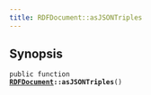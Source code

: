```yaml
---
title: RDFDocument::asJSONTriples
---
```


## Synopsis

<code>public function <b><a href="RDFDocument">RDFDocument</a>::asJSONTriples</b>()</code>

